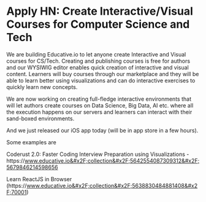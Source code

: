 # Apply HN: Create Interactive/Visual Courses for Computer Science and Tech

We are building Educative.io to let anyone create Interactive and Visual courses for CS&#x2F;Tech. Creating and publishing courses is free for authors and our WYSIWIG editor enables quick creation of interactive and visual content. Learners will buy courses through our marketplace and they will be able to learn better using visualizations and can do interactive exercises to quickly learn new concepts.<p>We are now working on creating full-fledge interactive environments that will let authors create courses on Data Science, Big Data, AI etc. where all the execution happens on our servers and learners can interact with their sand-boxed environments.<p>And we just released our iOS app today (will be in app store in a few hours).<p>Some examples are<p>Coderust 2.0: Faster Coding Interview Preparation using Visualizations - https:&#x2F;&#x2F;www.educative.io&#x2F;collection&#x2F;5642554087309312&#x2F;5679846214598656<p>Learn ReactJS in Browser (https:&#x2F;&#x2F;www.educative.io&#x2F;collection&#x2F;5638830484881408&#x2F;70001)
